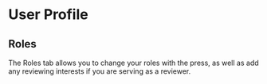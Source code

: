 # User Profile
## Roles

The Roles tab allows you to change your roles with the press, as well as add any reviewing interests if you are serving as a reviewer.